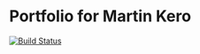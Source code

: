 # Portfolio for Martin Kero

[![Build Status](https://travis-ci.org/martinkero/martinkero.se.svg?branch=master)](https://travis-ci.org/martinkero/martinkero.se)

